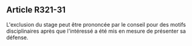 Article R321-31
----
L'exclusion du stage peut être prononcée par le conseil pour des motifs
disciplinaires après que l'intéressé a été mis en mesure de présenter sa
défense.
